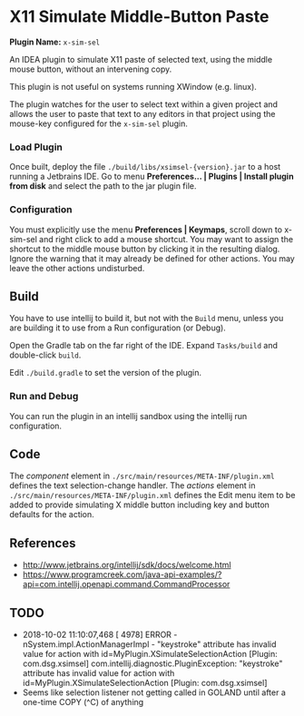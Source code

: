 # X11 Simulate Middle-Button Paste
**Plugin Name:** `x-sim-sel`

An IDEA plugin to simulate X11 paste of selected text, using the middle mouse button, without an intervening copy.

This plugin is not useful on systems running XWindow (e.g. linux).

The plugin watches for the user to select text within a given project and allows the user to paste that text to any editors in that project using the mouse-key configured for the `x-sim-sel` plugin.

### Load Plugin
Once built, deploy the file `./build/libs/xsimsel-{version}.jar` to a host running a Jetbrains IDE. Go to menu **Preferences... | Plugins | Install plugin from disk** and select the path to the jar plugin file.

### Configuration
You must explicitly use the menu **Preferences | Keymaps**, scroll down to x-sim-sel and right click to add a mouse shortcut. You may want to assign the shortcut to the middle mouse button by clicking it in the resulting dialog. Ignore the warning that it may already be defined for other actions. You may leave the other actions undisturbed.

## Build
You have to use intellij to build it, but not with the `Build` menu, unless you are building it to use from a Run configuration (or Debug).

Open the Gradle tab on the far right of the IDE. Expand `Tasks/build` and double-click `build`.

Edit `./build.gradle` to set the version of the plugin.

### Run and Debug
You can run the plugin in an intellij sandbox using the intellij run configuration.

## Code
The _component_ element in `./src/main/resources/META-INF/plugin.xml` defines the text selection-change handler.
The _actions_ element in `./src/main/resources/META-INF/plugin.xml` defines the Edit menu item to be added to provide simulating X middle button
including key and button defaults for the action.

## References
* http://www.jetbrains.org/intellij/sdk/docs/welcome.html
* https://www.programcreek.com/java-api-examples/?api=com.intellij.openapi.command.CommandProcessor

## TODO
* 2018-10-02 11:10:07,468 [   4978]  ERROR - nSystem.impl.ActionManagerImpl - "keystroke" attribute has invalid value for action with id=MyPlugin.XSimulateSelectionAction [Plugin: com.dsg.xsimsel] 
  com.intellij.diagnostic.PluginException: "keystroke" attribute has invalid value for action with id=MyPlugin.XSimulateSelectionAction [Plugin: com.dsg.xsimsel]
* Seems like selection listener not getting called in GOLAND until after a one-time COPY (^C) of anything